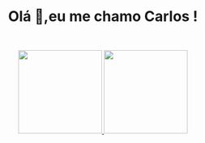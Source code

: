 <h1 align="center">Olá 👋,eu me chamo Carlos !</h1>

<br />
  <p align="center">
  <a href="https://github.com/Pivacarlos">
  <img height="165em" src="https://github-readme-stats.vercel.app/api?username=Pivacarlos&show_icons=true&theme=radical"/>
  <img height="165em" src="https://github-readme-stats.vercel.app/api/top-langs/?username=Pivacarlos&layout=compact&theme=radical"/>
</p>
